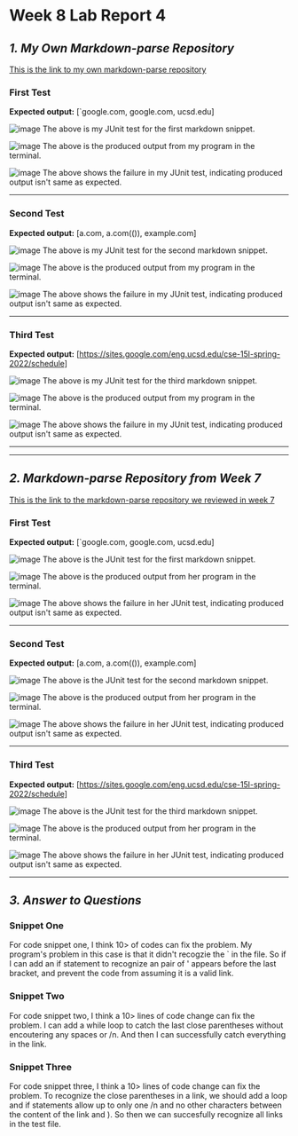# Week 8 Lab Report 4
## ***1. My Own Markdown-parse Repository***

[This is the link to my own markdown-parse repository](https://github.com/yeh0903/markdown-parser)

### **First Test** ###

**Expected output:** [`google.com, google.com, ucsd.edu]

![image](report4/local/report4-test1-code.png)
The above is my JUnit test for the first markdown snippet.

![image](report4/local/report4-run1.png)
The above is the produced output from my program in the terminal.

![image](report4/local/report4-failure1.png)
The above shows the failure in my JUnit test, indicating produced output isn't same as expected.

---

### **Second Test** ###

**Expected output:** [a.com, a.com(()), example.com]

![image](report4/local/report4-test2-code.png)
The above is my JUnit test for the second markdown snippet.

![image](report4/local/report4-run2.png)
The above is the produced output from my program in the terminal.

![image](report4/local/report4-failure2.png)
The above shows the failure in my JUnit test, indicating produced output isn't same as expected.

---

### **Third Test** ###

**Expected output:** [https://sites.google.com/eng.ucsd.edu/cse-15l-spring-2022/schedule]

![image](report4/local/report4-test3-code.png)
The above is my JUnit test for the third markdown snippet.

![image](report4/local/report4-run3.png)
The above is the produced output from my program in the terminal.

![image](report4/local/report4-failure3.png)
The above shows the failure in my JUnit test, indicating produced output isn't same as expected.

---
---

## ***2. Markdown-parse Repository from Week 7***

[This is the link to the markdown-parse repository we reviewed in week 7](https://github.com/Miyuki-L/markdown-parser)

### **First Test** ###

**Expected output:** [`google.com, google.com, ucsd.edu]

![image](report4/week7/test1_code.png)
The above is the JUnit test for the first markdown snippet.

![image](report4/week7/result_1.png)
The above is the produced output from her program in the terminal.

![image](report4/week7/failure_1.png)
The above shows the failure in her JUnit test, indicating produced output isn't same as expected.

---

### **Second Test** ###

**Expected output:** [a.com, a.com(()), example.com]

![image](report4/week7/test2_code.png)
The above is the JUnit test for the second markdown snippet.

![image](report4/week7/result_2.png)
The above is the produced output from her program in the terminal.

![image](report4/week7/failure_2.png)
The above shows the failure in her JUnit test, indicating produced output isn't same as expected.

---

### **Third Test** ###

**Expected output:** [https://sites.google.com/eng.ucsd.edu/cse-15l-spring-2022/schedule]

![image](report4/week7/test3_code.png)
The above is the JUnit test for the third markdown snippet.

![image](report4/week7/result_3.png)
The above is the produced output from her program in the terminal.

![image](report4/week7/failure_3.png)
The above shows the failure in her JUnit test, indicating produced output isn't same as expected.

---

## ***3. Answer to Questions***

### **Snippet One** ###

For code snippet one, I think 10> of codes can fix the problem. My program's problem in this case is that it didn't recogzie the ` in the file. So if I can add an if statement to recognize an pair of ' appears before the last bracket, and prevent the code from assuming it is a valid link.

### **Snippet Two** ###

For code snippet two, I think a 10> lines of code change can fix the problem. I can add a while loop to catch the last close parentheses without encoutering any spaces or /n. And then I can successfully catch everything in the link.

### **Snippet Three** ###

For code snippet three, I think a 10> lines of code change can fix the problem. To recognize the close parentheses in a link, we should add a loop and if statements allow up to only one /n and no other characters between the content of the link and ). So then we can succesfully recognize all links in the test file.